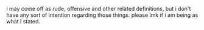i may come off as rude, offensive and other related definitions, but i don't have any sort of intention regarding those things. please lmk if i am being as what i stated.
